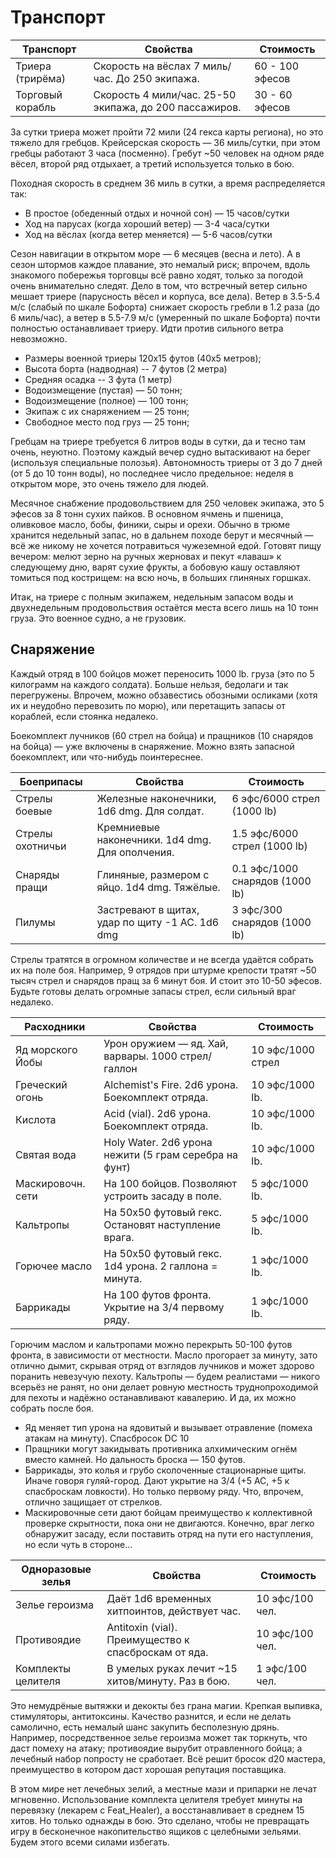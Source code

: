 # Транспорт

Транспорт          |  Свойства                                               | Стоимость  
------------------ | ------------------------------------------------------- |----------  
Триера (трирёма)   | Скорость на вёслах 7 миль/час. До 250 экипажа.          | 60 - 100 эфесов  
Торговый корабль   | Скорость 4 мили/час. 25-50 экипажа, до 200 пассажиров.  | 30 - 60 эфесов  

За сутки триера может пройти 72 мили (24 гекса карты региона), но это тяжело для гребцов. Крейсерская скорость — 36 миль/сутки, при этом гребцы работают 3 часа (посменно). Гребут ~50 человек на одном ряде вёсел, второй ряд отдыхает, а третий используется только в бою.  

Походная скорость в среднем 36 миль в сутки, а время распределяется так:  
- В простое (обеденный отдых и ночной сон) — 15 часов/сутки  
- Ход на парусах (когда хороший ветер) — 3-4 часа/сутки  
- Ход на вёслах (когда ветер меняется) — 5-6 часов/сутки  

Сезон навигации в открытом море — 6 месяцев (весна и лето). А в сезон штормов каждое плавание, это немалый риск; впрочем, вдоль знакомого побережья торговцы всё равно ходят, только за погодой очень внимательно следят. Дело в том, что встречный ветер сильно мешает триере (парусность вёсел и корпуса, все дела). Ветер в 3.5-5.4 м/с (слабый по шкале Бофорта) снижает скорость гребли в 1.2 раза (до 6 миль/час), а ветер в 5.5-7.9 м/с (умеренный по шкале Бофорта) почти полностью останавливает триеру. Идти против сильного ветра невозможно.  

- Размеры военной триеры 120x15 футов (40x5 метров);  
- Высота борта (надводная) -- 7 футов (2 метра)
- Средняя осадка -- 3 фута (1 метр)
- Водоизмещение (пустая) — 50 тонн;  
- Водоизмещение (полное) — 100 тонн;  
- Экипаж с их снаряжением — 25 тонн;  
- Свободное место под груз — 25 тонн;  

Гребцам на триере требуется 6 литров воды в сутки, да и тесно там очень, неуютно. Поэтому каждый вечер судно вытаскивают на берег (используя специальные полозья). Автономность триеры от 3 до 7 дней (от 5 до 10 тонн воды), но последнее число предельное: неделя в открытом море, это очень тяжело для людей.  

Месячное снабжение продовольствием для 250 человек экипажа, это 5 эфесов за 8 тонн сухих пайков. В основном ячмень и пшеница, оливковое масло, бобы, финики, сыры и орехи. Обычно в трюме хранится недельный запас, но в дальнем походе берут и месячный — всё же никому не хочется потравиться чужеземной едой. Готовят пищу вечером: мелют зерно на ручных жерновах и пекут «лаваш» к следующему дню, варят сухие фрукты, а бобовую кашу оставляют томиться под кострищем: на всю ночь, в больших глиняных горшках.  

Итак, на триере с полным экипажем, недельным запасом воды и двухнедельным продовольствия остаётся места всего лишь на 10 тонн груза. Это военное судно, а не грузовик.  

## Снаряжение

Каждый отряд в 100 бойцов может переносить 1000 lb. груза (это по 5 килограмм на каждого солдата). Больше нельзя, бедолаги и так перегружены. Впрочем, можно обзавестись обозными осликами (хотя их и неудобно перевозить по морю), или перетащить запасы от кораблей, если стоянка недалеко.  

Боекомплект лучников (60 стрел на бойца) и пращников (10 снарядов на бойца) — уже включены в снаряжение. Можно взять запасной боекомплект, или что-нибудь поинтереснее.  

Боеприпасы         |  Свойства                                       | Стоимость  
------------------ | ----------------------------------------------- |----------  
Стрелы боевые      | Железные наконечники, 1d6 dmg. Для солдат.      | 6 эфс/6000 стрел (1000 lb)  
Стрелы охотничьи   | Кремниевые наконечники. 1d4 dmg. Для ополчения. | 1.5 эфс/6000 стрел (1000 lb)  
Снаряды пращи      | Глиняные, размером с яйцо. 1d4 dmg. Тяжёлые.    | 0.1 эфс/1000 снарядов (1000 lb)  
Пилумы             | Застревают в щитах, удар по щиту -1 AC. 1d6 dmg | 3 эфс/300 снарядов (1000 lb)  

Стрелы тратятся в огромном количестве и не всегда удаётся собрать их на поле боя. Например, 9 отрядов при штурме крепости тратят ~50 тысяч стрел и снарядов пращ за 6 минут боя. И стоит это 10-50 эфесов. Будьте готовы делать огромные запасы стрел, если сильный враг недалеко.  

Расходники         |  Свойства                                              | Стоимость  
------------------ | ------------------------------------------------------ |----------  
Яд морского Йобы   | Урон оружием — яд. Хай, варвары. 1000 стрел/галлон     | 10 эфс/1000 стрел  
Греческий огонь    | Alchemist's Fire. 2d6 урона. Боекомплект отряда.       | 10 эфс/1000 lb.  
Кислота            | Acid (vial). 2d6 урона. Боекомплект отряда.            | 10 эфс/1000 lb.  
Святая вода        | Holy Water. 2d6 урона нежити (5 грам серебра на фунт)  | 10 эфс/1000 lb.  
Маскировочн. сети  | На 100 бойцов. Позволяют устроить засаду в поле.       | 5 эфс/1000 lb.  
Кальтропы          | На 50x50 футовый гекс. Остановят наступление врага.    | 5 эфс/1000 lb.  
Горючее масло      | На 50x50 футовый гекс. 1d4 урона. 2 галлона = минута.  | 1 эфс/1000 lb.  
Баррикады          | На 100 футов фронта. Укрытие на 3/4 первому ряду.      | 1 эфс/1000 lb.  

Горючим маслом и кальтропами можно перекрыть 50-100 футов фронта, в зависимости от местности. Масло прогорает за минуту, зато отлично дымит, скрывая отряд от взглядов лучников и может здорово поранить невезучую пехоту. Кальтропы — будем реалистами — никого всерьёз не ранят, но они делает ровную местность труднопроходимой для пехоты и надёжно останавливают кавалерию. И да, их можно собрать после боя.  

- Яд меняет тип урона на ядовитый и вызывает отравление (помеха атакам на минуту). Спасбросок DC 10  
- Пращники могут закидывать противника алхимическим огнём вместо камней. Но дальность броска — 150 футов.  
- Баррикады, это колья и грубо сколоченные стационарные щиты. Иначе говоря гуляй-город. Дают укрытие на 3/4 (+5 AC, +5 к спасброскам ловкости). Но только первому ряду. Что, впрочем, отлично защищает от стрелков.  
- Маскировочные сети дают бойцам преимущество к коллективной проверке скрытности, пока они не двигаются. Конечно, враг легко обнаружит засаду, если поставить отряд на пути его наступления, но если чуть в стороне…  

Одноразовые зелья  |  Свойства                                              | Стоимость  
------------------ | ------------------------------------------------------ |----------  
Зелье героизма     | Даёт 1d6 временных хитпоинтов, действует час.          | 10 эфс/100 чел.  
Противоядие        | Antitoxin (vial). Преимущество к спасброскам от яда.   | 10 эфс/100 чел.  
Комплекты целителя | В умелых руках лечит ~15 хитов/минуту. Раз в бою.      | 1 эфс/100 чел.  

Это немудрёные вытяжки и декокты без грана магии. Крепкая выпивка, стимуляторы, антитоксины. Качество разнится, и если не делать самолично, есть немалый шанс закупить бесполезную дрянь. Например, посредственное зелье героизма может так торкнуть, что даст помеху на атаку; противоядие вырубит отравленного бойца; а лечебный набор попросту не сработает. Всё решит бросок d20 мастера, преимущество в котором даст хорошая репутация поставщика.  

В этом мире нет лечебных зелий, а местные мази и припарки не лечат мгновенно. Использование комплекта целителя требует минуты на перевязку (лекарем с Feat_Healer), а восстанавливает в среднем 15 хитов. Но только однажды в бою. Это сделано, чтобы не превращать игру в бесконечное накопительство ящиков с целебными зельями. Будем этого всеми силами избегать.  
